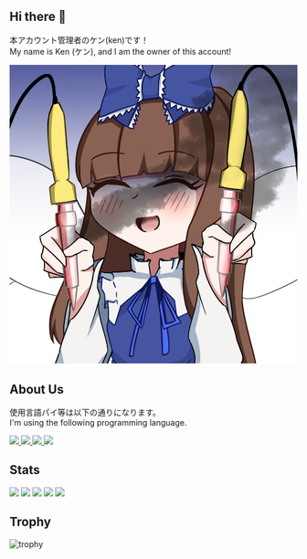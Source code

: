 ## Hi there 👋
<p> 本アカウント管理者のケン(ken)です！<br>
My name is Ken (ケン), and I am the owner of this account!<br></p>
<img src="./images/STARSAPPHIRE.png">

## About Us
<p> 使用言語パイ等は以下の通りになります。<br>
I'm using the following programming language.<br></p>
<p align="left">
  <a href="https://github.com/nokoken">
    <img height="20" src="https://komarev.com/ghpvc/?username=nokoken" />
  </a>
  <a href="https://github.com/nokoken">
    <img height="20" src="https://img.shields.io/github/followers/nokoken?label=follow&logo=github&style=flat" />
  </a>
  <a href="http://qiita.com/nokoken">
    <img height="20" src="https://qiita-badge.apiapi.app/s/nokoken/posts.svg" />
  </a>
  <a href="http://qiita.com/nokoken">
    <img height="20" src="https://qiita-badge.apiapi.app/s/nokoken/contributions.svg" />
  </a>
</p>

## Stats
![](http://github-profile-summary-cards.vercel.app/api/cards/profile-details?username=nokoken&theme=gruvbox)
![](http://github-profile-summary-cards.vercel.app/api/cards/repos-per-language?username=nokoken&theme=gruvbox)
![](http://github-profile-summary-cards.vercel.app/api/cards/most-commit-language?username=nokoken&theme=gruvbox)
![](http://github-profile-summary-cards.vercel.app/api/cards/stats?username=nokoken&theme=gruvbox)
![](http://github-profile-summary-cards.vercel.app/api/cards/productive-time?username=nokoken&theme=gruvbox&utcOffset=9)

## Trophy
![trophy](https://github-profile-trophy.vercel.app/?username=nokoken&theme=gruvbox)

